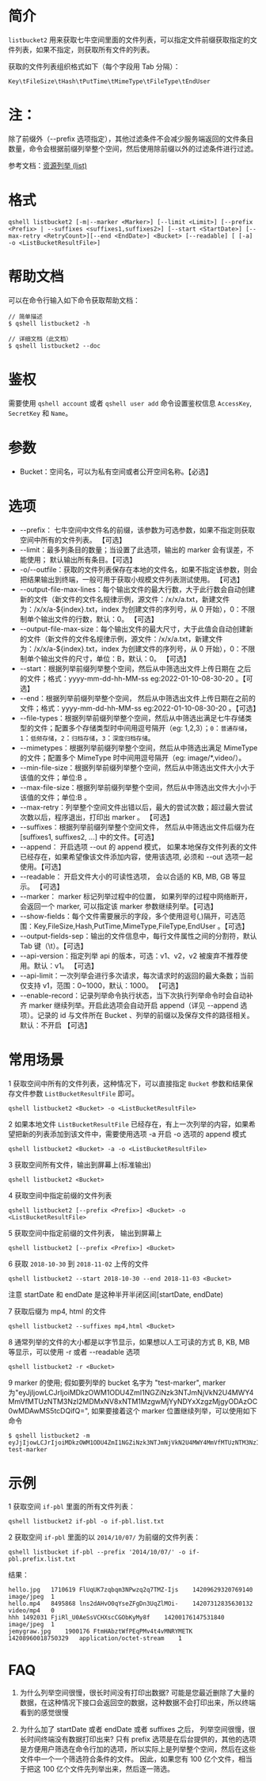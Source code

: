 # 简介
`listbucket2` 用来获取七牛空间里面的文件列表，可以指定文件前缀获取指定的文件列表，如果不指定，则获取所有文件的列表。

获取的文件列表组织格式如下（每个字段用 Tab 分隔）：
```
Key\tFileSize\tHash\tPutTime\tMimeType\tFileType\tEndUser
```

# 注：
除了前缀外（--prefix 选项指定），其他过滤条件不会减少服务端返回的文件条目数量，命令会根据前缀列举整个空间，然后使用除前缀以外的过滤条件进行过滤。

参考文档：[资源列举 (list)](http://developer.qiniu.com/code/v6/api/kodo-api/rs/list.html)

# 格式
```
qshell listbucket2 [-m|--marker <Marker>] [--limit <Limit>] [--prefix <Prefix> | --suffixes <suffixes1,suffixes2>] [--start <StartDate>] [--max-retry <RetryCount>][--end <EndDate>] <Bucket> [--readable] [ [-a] -o <ListBucketResultFile>]
```

# 帮助文档
可以在命令行输入如下命令获取帮助文档：
```
// 简单描述
$ qshell listbucket2 -h 

// 详细文档（此文档）
$ qshell listbucket2 --doc
```

# 鉴权
需要使用 `qshell account` 或者 `qshell user add` 命令设置鉴权信息 `AccessKey`, `SecretKey` 和 `Name`。

# 参数
- Bucket：空间名，可以为私有空间或者公开空间名称。【必选】
  
# 选项
- --prefix： 七牛空间中文件名的前缀，该参数为可选参数，如果不指定则获取空间中所有的文件列表。 【可选】
- --limit：最多列条目的数量；当设置了此选项，输出的 marker 会有误差，不能使用； 默认输出所有条目。【可选】
- -o/--outfile：获取的文件列表保存在本地的文件名，如果不指定该参数，则会把结果输出到终端，一般可用于获取小规模文件列表测试使用。 【可选】
- --output-file-max-lines：每个输出文件的最大行数，大于此行数会自动创建新的文件（新文件的文件名规律示例，源文件：/x/x/a.txt，新建文件为：/x/x/a-${index}.txt，index 为创建文件的序列号，从 0 开始），0：不限制单个输出文件的行数，默认：0。 【可选】
- --output-file-max-size：每个输出文件的最大尺寸，大于此值会自动创建新的文件（新文件的文件名规律示例，源文件：/x/x/a.txt，新建文件为：/x/x/a-${index}.txt，index 为创建文件的序列号，从 0 开始），0：不限制单个输出文件的尺寸，单位：B，默认：0。 【可选】
- --start：根据列举前缀列举整个空间，然后从中筛选出文件上传日期在 <StartDate> 之后的文件；格式：yyyy-mm-dd-hh-MM-ss eg:2022-01-10-08-30-20 。【可选】
- --end：根据列举前缀列举整个空间， 然后从中筛选出文件上传日期在<EndDate>之前的文件；格式：yyyy-mm-dd-hh-MM-ss eg:2022-01-10-08-30-20 。【可选】
- --file-types：根据列举前缀列举整个空间，然后从中筛选出满足七牛存储类型的文件；配置多个存储类型时中间用逗号隔开（eg: 1,2,3）；`0`：`普通存储`，`1`：`低频存储`，`2`：`归档存储`，`3`：`深度归档存储`。
- --mimetypes：根据列举前缀列举整个空间，然后从中筛选出满足 MimeType 的文件；配置多个 MimeType 时中间用逗号隔开（eg: image/*,video/）。
- --min-file-size：根据列举前缀列举整个空间，然后从中筛选出文件大小大于该值的文件；单位:B 。
- --max-file-size：根据列举前缀列举整个空间，然后从中筛选出文件大小小于该值的文件；单位:B 。
- --max-retry：列举整个空间文件出错以后，最大的尝试次数；超过最大尝试次数以后，程序退出，打印出 marker 。 【可选】
- --suffixes：根据列举前缀列举整个空间文件， 然后从中筛选出文件后缀为在 [suffixes1, suffixes2, ...] 中的文件。【可选】
- --append： 开启选项 --out 的 append 模式， 如果本地保存文件列表的文件已经存在，如果希望像该文件添加内容，使用该选项, 必须和 --out 选项一起使用。【可选】
- --readable： 开启文件大小的可读性选项， 会以合适的 KB, MB, GB 等显示。 【可选】
- --marker： marker 标记列举过程中的位置， 如果列举的过程中网络断开，会返回一个 marker, 可以指定该 marker 参数继续列举。【可选】
- --show-fields：每个文件需要展示的字段，多个使用逗号(,)隔开，可选范围：Key,FileSize,Hash,PutTime,MimeType,FileType,EndUser 。【可选】
- --output-fields-sep：输出的文件信息中，每行文件属性之间的分割符，默认 Tab 键（\t）。【可选】
- --api-version：指定列举 api 的版本，可选：v1、v2，v2 被废弃不推荐使用。默认：v1。 【可选】
- --api-limit：一次列举会进行多次请求，每次请求时的返回的最大条数；当前仅支持 v1，范围：0~1000，默认：1000。 【可选】
- --enable-record：记录列举命令执行状态，当下次执行列举命令时会自动补齐 marker 继续列举。开启此选项会自动开启 append（详见 --append 选项）。记录的 id 与文件所在 Bucket 、列举的前缀以及保存文件的路径相关。默认：不开启 【可选】


# 常用场景
1 获取空间中所有的文件列表，这种情况下，可以直接指定 `Bucket` 参数和结果保存文件参数 `ListBucketResultFile` 即可。
```
qshell listbucket2 <Bucket> -o <ListBucketResultFile>
```
 
2 如果本地文件 `ListBucketResultFile` 已经存在，有上一次列举的内容，如果希望把新的列表添加到该文件中，需要使用选项 -a 开启 -o 选项的 append 模式
 ```
 qshell listbucket2 <Bucket> -a -o <ListBucketResultFile>
 ```

3 获取空间所有文件，输出到屏幕上(标准输出)
 ```
 qshell listbucket2 <Bucket> 
 ```

4 获取空间中指定前缀的文件列表
```
qshell listbucket2 [--prefix <Prefix>] <Bucket> -o <ListBucketResultFile>
```

5 获取空间中指定前缀的文件列表， 输出到屏幕上
 ```
 qshell listbucket2 [--prefix <Prefix>] <Bucket>
 ```
 
6 获取 `2018-10-30` 到 `2018-11-02` 上传的文件
 ```
 qshell listbucket2 --start 2018-10-30 --end 2018-11-03 <Bucket>
 ```
注意 startDate 和 endDate 是这种半开半闭区间[startDate, endDate)

7 获取后缀为 mp4, html 的文件
 ```
 qshell listbucket2 --suffixes mp4,html <Bucket>
 ```
 
8 通常列举的文件的大小都是以字节显示，如果想以人工可读的方式 B, KB, MB 等显示，可以使用 -r 或者 --readable 选项
 ```
 qshell listbucket2 -r <Bucket>
 ```

9 marker 的使用; 假如要列举的 bucket 名字为 "test-marker", marker 为"eyJjIjowLCJrIjoiMDkzOWM1ODU4ZmI1NGZiNzk3NTJmNjVkN2U4MWY4MmVfMTUzNTM3NzI2MDMxNV8xNTM1MzgwMjYyNDYxXzgzMjgyODAzOC0wMDAwMS5tcDQifQ=", 如果要接着这个 marker 位置继续列举，可以使用如下命令
 ```
 $ qshell listbucket2 -m eyJjIjowLCJrIjoiMDkzOWM1ODU4ZmI1NGZiNzk3NTJmNjVkN2U4MWY4MmVfMTUzNTM3NzI2MDMxNV8xNTM1MzgwMjYyNDYxXzgzMjgyODAzOC0wMDAwMS5tcDQifQ= test-marker
 ```


# 示例
1 获取空间 `if-pbl` 里面的所有文件列表：
```
qshell listbucket2 if-pbl -o if-pbl.list.txt
```

2 获取空间 `if-pbl` 里面的以 `2014/10/07/` 为前缀的文件列表：
```
qshell listbucket if-pbl --prefix '2014/10/07/' -o if-pbl.prefix.list.txt
```

结果：
```
hello.jpg	1710619	FlUqUK7zqbqm3NPwzq2q7TMZ-Ijs	14209629320769140	image/jpeg  1
hello.mp4	8495868	lns2dAHvO0qYseZFgDn3UqZlMOi-	14207312835630132	video/mp4   0
hhh	1492031	FjiRl_U0AeSsVCHXscCGObKyMy8f	14200176147531840	image/jpeg  1
jemygraw.jpg	1900176	FtmHAbztWfPEqPMv4t4vMNRYMETK	14208960018750329	application/octet-stream	1
```

# FAQ
1. 为什么列举空间很慢，很长时间没有打印出数据?
可能是您最近删除了大量的数据，在这种情况下接口会返回空的数据，这种数据不会打印出来，所以终端看到的感觉很慢

2. 为什么加了 startDate 或者 endDate 或者 suffixes 之后， 列举空间很慢，很长时间终端没有数据打印出来?
只有 prefix 选项是在后台提供的，其他的选项是方便用户筛选在命令行加的选项，所以实际上是列举整个空间，然后在这些文件中一个一个筛选符合条件的文件。
因此，如果您有 100 亿个文件，相当于把这 100 亿个文件先列举出来，然后逐一筛选。
